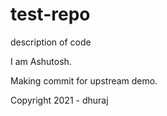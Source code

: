 # test-repo
description of code

I am Ashutosh.

Making commit for upstream demo.

Copyright 2021 - dhuraj